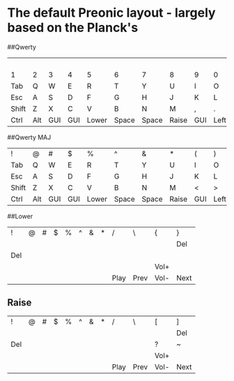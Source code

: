# The default Preonic layout - largely based on the Planck's


##Qwerty

|      |      |      |      |      |      |      |      |      |      |      |      |
|------|------|------|------|------|------|------|------|------|------|------|------|
|      |      |      |      |      |      |      |      |      |      |      | Del  |
|   1  |   2  |   3  |   4  |   5  |   6  |   7  |   8  |   9  |   0  |   -  |   =  |
| Tab  |   Q  |   W  |   E  |   R  |   T  |   Y  |   U  |   I  |   O  |   P  | Bksp |
| Esc  |   A  |   S  |   D  |   F  |   G  |   H  |   J  |   K  |   L  |   ;  |  '   |
| Shift|   Z  |   X  |   C  |   V  |   B  |   N  |   M  |   ,  |   .  |  Up  |Enter |
| Ctrl | Alt  | GUI  | GUI  |Lower | Space | Space |Raise | GUI  | Left | Down |Right |

##Qwerty MAJ

|      |      |      |      |      |      |      |      |      |      |      |      |
|------|------|------|------|------|------|------|------|------|------|------|------|
|   !  |   @  |   #  |   $  |   %  |   ^  |   &  |   *  |   (  |   )  |   _  |   +  |
| Tab  |   Q  |   W  |   E  |   R  |   T  |   Y  |   U  |   I  |   O  |   P  | Bksp |
| Esc  |   A  |   S  |   D  |   F  |   G  |   H  |   J  |   K  |   L  |   :  |  "   |
| Shift|   Z  |   X  |   C  |   V  |   B  |   N  |   M  |   <  |   >  |  Up  |Enter |
| Ctrl | Alt  | GUI  | GUI  |Lower | Space | Space |Raise | GUI  | Left | Down |Right |


##Lower

|      |      |      |      |      |      |      |      |      |      |      |      |
|------|------|------|------|------|------|------|------|------|------|------|------|
|   !  |   @  |   #  |   $  |   %  |   ^  |   &  |   *  |   /  |   \  |   {  |   }  |
|      |      |      |      |      |      |      |      |      |      |      | Del  |
| Del  |      |      |      |      |      |      |      |      |      |   |  |   `  |
|      |      |      |      |      |      |      |      |      |      | Vol+ |      |
|      |      |      |      |      |      |      |      | Play | Prev | Vol- | Next |

## Raise

|      |      |      |      |      |      |      |      |      |      |      |      |
|------|------|------|------|------|------|------|------|------|------|------|------|
|   !  |   @  |   #  |   $  |   %  |   ^  |   &  |   *  |   /  |   \  |   [  |   ]  |
|      |      |      |      |      |      |      |      |      |      |      | Del  |
| Del  |      |      |      |      |      |      |      |      |      |   ?  |   ~  |
|      |      |      |      |      |      |      |      |      |      | Vol+ |      |
|      |      |      |      |      |      |      |      | Play | Prev | Vol- | Next |
